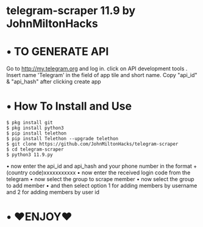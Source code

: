 
# telegram-scraper 11.9 by JohnMiltonHacks

# • TO GENERATE API
   Go to http://my.telegram.org and log in.
   click on API development tools .
    Insert name 'Telegram' in the field of app tile and short name. 
    Copy "api_id" & "api_hash" after clicking create app

# • How To Install and Use
    $ pkg install git
    $ pkg install python3
    $ pip install telethon
    $ pip install Telethon --upgrade telethon
    $ git clone https://github.com/JohnMiltonHacks/telegram-scraper
    $ cd telegram-scraper
    $ python3 11.9.py
   • now enter the api_id and api_hash and your phone number in the format +(country code)xxxxxxxxxxx
   • now enter the received login code from the telegram
   • now select the group to scrape member
   • now select the group to add member
   • and then select option 1 for adding members by username and 2 for adding members by user id
# • ❤ENJOY❤
